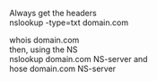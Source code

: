 Always get the headers  
nslookup -type=txt domain.com  

whois domain.com  
then, using the NS  
nslookup domain.com NS-server and  
hose domain.com NS-server  